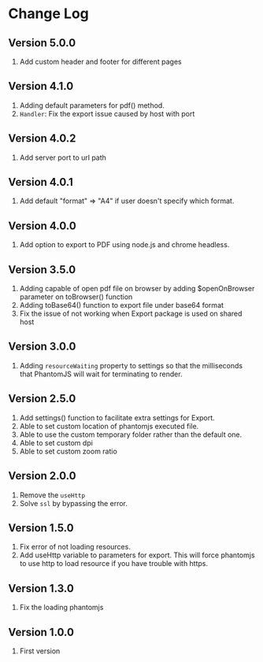 # Change Log 

## Version 5.0.0

1. Add custom header and footer for different pages

## Version 4.1.0

1. Adding default parameters for pdf() method.
2. `Handler`: Fix the export issue caused by host with port

## Version 4.0.2

1. Add server port to url path

## Version 4.0.1

1. Add default "format" => "A4" if user doesn't specify which format. 

## Version 4.0.0

1. Add option to export to PDF using node.js and chrome headless.

## Version 3.5.0

1. Adding capable of open pdf file on browser by adding $openOnBrowser parameter on toBrowser() function
2. Adding toBase64() function to export file under base64 format
3. Fix the issue of not working when Export package is used on shared host

## Version 3.0.0

1. Adding `resourceWaiting` property to settings so that the milliseconds that PhantomJS will wait for terminating to render.

## Version 2.5.0

1. Add settings() function to facilitate extra settings for Export.
2. Able to set custom location of phantomjs executed file.
3. Able to use the custom temporary folder rather than the default one.
4. Able to set custom dpi
4. Able to set custom zoom ratio

## Version 2.0.0

1. Remove the `useHttp`
2. Solve `ssl` by bypassing the error.

## Version 1.5.0

1. Fix error of not loading resources.
2. Add useHttp variable to parameters for export. This will force phantomjs to use http to load resource if you have trouble with https.


## Version 1.3.0

1. Fix the loading phantomjs

## Version 1.0.0

1. First version